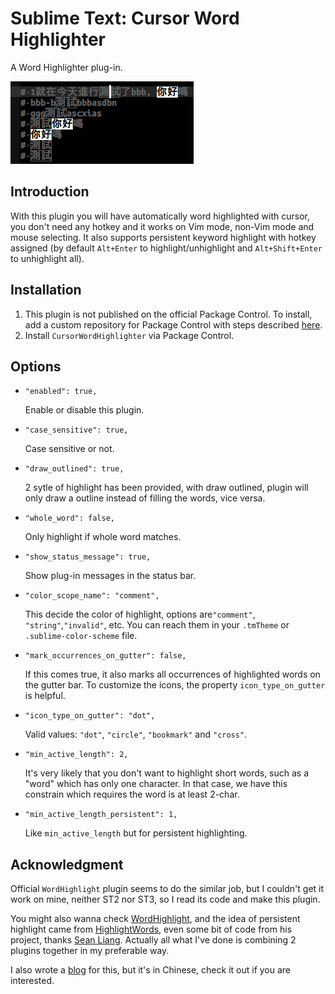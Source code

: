 # Sublime Text: Cursor Word Highlighter

A Word Highlighter plug-in.

![CursorWordHighlighter][screenshot]

## Introduction

With this plugin you will have automatically word highlighted with cursor,
you don't need any hotkey and it works on Vim mode, non-Vim mode and mouse selecting.
It also supports persistent keyword highlight with hotkey assigned
(by default `Alt+Enter` to highlight/unhighlight and `Alt+Shift+Enter` to unhighlight all).

## Installation

1. This plugin is not published on the official Package Control.
   To install, add a custom repository for Package Control with steps described
   [here](https://github.com/jfcherng-sublime/ST-my-package-control/blob/master/README.md#usage).
1. Install `CursorWordHighlighter` via Package Control.

## Options

- `"enabled": true,`

  Enable or disable this plugin.

- `"case_sensitive": true,`

  Case sensitive or not.

- `"draw_outlined": true,`

  2 sytle of highlight has been provided, with draw outlined,
  plugin will only draw a outline instead of filling the words, vice versa.

- `"whole_word": false,`

  Only highlight if whole word matches.

- `"show_status_message": true,`

  Show plug-in messages in the status bar.

- `"color_scope_name": "comment",`

  This decide the color of highlight, options are`"comment"`, `"string"`,`"invalid"`, etc.
  You can reach them in your `.tmTheme` or `.sublime-color-scheme` file.

- `"mark_occurrences_on_gutter": false,`

  If this comes true, it also marks all occurrences of highlighted words on the gutter bar.
  To customize the icons, the property `icon_type_on_gutter` is helpful.

- `"icon_type_on_gutter": "dot",`

  Valid values: `"dot"`, `"circle"`, `"bookmark"` and `"cross"`.

- `"min_active_length": 2,`

  It's very likely that you don't want to highlight short words, such as a "word" which has only one character.
  In that case, we have this constrain which requires the word is at least 2-char.

- `"min_active_length_persistent": 1,`

  Like `min_active_length` but for persistent highlighting.

## Acknowledgment

Official `WordHighlight` plugin seems to do the similar job,
but I couldn't get it work on mine, neither ST2 nor ST3, so I read its code and make this plugin.

You might also wanna check [WordHighlight][2], and the idea of persistent highlight came from [HighlightWords][3],
even some bit of code from his project, thanks [Sean Liang][4].
Actually all what I've done is combining 2 plugins together in my preferable way.

I also wrote a [blog][5] for this, but it's in Chinese, check it out if you are interested.

[screenshot]: https://raw.githubusercontent.com/jfcherng-sublime/ST-CursorWordHighlighter/chinese/docs/images/screenshot.png
[2]: https://github.com/SublimeText/WordHighlight
[3]: https://github.com/seanliang/HighlightWords
[4]: http://weibo.com/seanliang
[5]: http://www.ownself.org/blog/2014/cursor-word-highlighter-for-sublime-text.html

